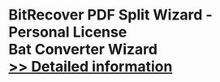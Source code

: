 # BitRecover PDF Split Wizard - Personal License<br />Bat Converter Wizard<br />[>> Detailed information](https://secure.shareit.com/shareit/product.html?productid=300953476&affiliateid=200057808)